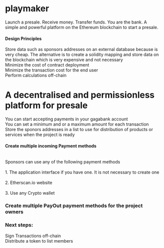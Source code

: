 # playmaker
Launch a presale. Receive money. Transfer funds. You are the bank. A simple and powerful platform on the Ethereum blockchain to start a presale.
#### Design Principles
Store data such as sponsors addresses on an external database because is very cheap. The alternative is to create a solidity mapping and store data on the blockchain which is very expensive and not necessary</br>
Minimize the cost of contract deployment</br>
Minimize the transaction cost for the end user</br>
Perform calculations off-chain</br>

# A decentralised and permissionless platform for presale
You can start accepting payments in your gagabank account</br>
You can set a minimum and or a maximum amount for each transaction</br>
Store the sponors addresses in a list to use for distribution of products or services when the project is ready</br>
#### Create multiple incoming Payment methods
<br>Sponsors can use any of the following payment methods</br>
<br>1. The application interface if you have one. It is not necessary to create one</br>
<br>2. Etherscan.io website</br>
<br>3. Use any Crypto wallet</br>

### Create multiple PayOut payment methods for the project owners

### Next steps: 
Sign Transactions off-chain</br>
Distribute a token to list members</br>


